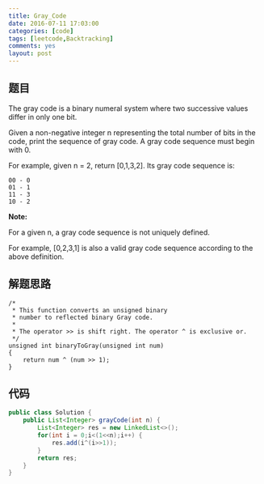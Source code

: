 ```yaml
---
title: Gray_Code
date: 2016-07-11 17:03:00
categories: [code]
tags: [leetcode,Backtracking]
comments: yes
layout: post
---
```


## 题目
The gray code is a binary numeral system where two successive values differ in only one bit.

Given a non-negative integer n representing the total number of bits in the code, print the sequence of gray code. A gray code sequence must begin with 0.

For example, given n = 2, return [0,1,3,2]. Its gray code sequence is:

```
00 - 0
01 - 1
11 - 3
10 - 2
```

**Note:**

For a given n, a gray code sequence is not uniquely defined.

For example, [0,2,3,1] is also a valid gray code sequence according to the above definition.

## 解题思路

```
/*
 * This function converts an unsigned binary
 * number to reflected binary Gray code.
 *
 * The operator >> is shift right. The operator ^ is exclusive or.
 */
unsigned int binaryToGray(unsigned int num)
{
    return num ^ (num >> 1);
}
```

## 代码

```java
public class Solution {
    public List<Integer> grayCode(int n) {
        List<Integer> res = new LinkedList<>();
        for(int i = 0;i<(1<<n);i++) {
            res.add(i^(i>>1));
        }
        return res;
    }
}
```